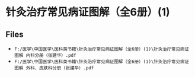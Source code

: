 # 针灸治疗常见病证图解（全6册）(1)

## Files

- `F:/医学\中国医学\医科类书籍\针灸治疗常见病证图解（全6册）(1)\针灸治疗常见病证图解 内科分册（张建华）.pdf`
- `F:/医学\中国医学\医科类书籍\针灸治疗常见病证图解（全6册）(1)\针灸治疗常见病证图解 外科、皮肤科分册（张建华）.pdf`

